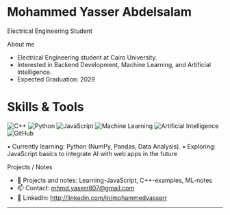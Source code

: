 # Mohammed Yasser Abdelsalam

Electrical Engineering Student 

About me
- Electrical Engineering student at Cairo University.  
- Interested in Backend Development, Machine Learning, and Artificial Intelligence.  
- Expected Graduation: 2029  

# Skills & Tools

![C++](https://img.shields.io/badge/C++-00599C?style=for-the-badge&logo=c%2B%2B&logoColor=white)
![Python](https://img.shields.io/badge/Python-3776AB?style=for-the-badge&logo=python&logoColor=white)
![JavaScript](https://img.shields.io/badge/JavaScript-F7DF1E?style=for-the-badge&logo=javascript&logoColor=black)
![Machine Learning](https://img.shields.io/badge/Machine%20Learning-brightgreen?style=for-the-badge&logo=tensorflow&logoColor=white)
![Artificial Intelligence](https://img.shields.io/badge/Artificial%20Intelligence-blueviolet?style=for-the-badge&logo=keras&logoColor=white)
![GitHub](https://img.shields.io/badge/GitHub-181717?style=for-the-badge&logo=github&logoColor=white)

• Currently learning: Python (NumPy, Pandas, Data Analysis).
 • Exploring: JavaScript basics to integrate AI with web apps in the future

Projects / Notes
- 🔭 Projects and notes: Learning-JavaScript, C++-examples, ML-notes  
- 📫 Contact: mhmd.yaserr807@gmail.com 
- 🔗 LinkedIn: http://linkedin.com/in/mohammedyasserr
---
